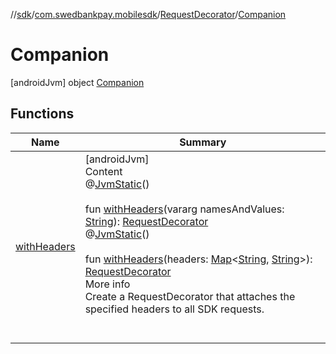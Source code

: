 //[sdk](../../../../index.md)/[com.swedbankpay.mobilesdk](../../index.md)/[RequestDecorator](../index.md)/[Companion](index.md)



# Companion  
 [androidJvm] object [Companion](index.md)   


## Functions  
  
|  Name |  Summary | 
|---|---|
| <a name="com.swedbankpay.mobilesdk/RequestDecorator.Companion/withHeaders/#kotlin.Array[kotlin.String]/PointingToDeclaration/"></a>[withHeaders](with-headers.md)| <a name="com.swedbankpay.mobilesdk/RequestDecorator.Companion/withHeaders/#kotlin.Array[kotlin.String]/PointingToDeclaration/"></a>[androidJvm]  <br>Content  <br>@[JvmStatic](https://kotlinlang.org/api/latest/jvm/stdlib/kotlin.jvm/-jvm-static/index.html)()  <br>  <br>fun [withHeaders](with-headers.md)(vararg namesAndValues: [String](https://kotlinlang.org/api/latest/jvm/stdlib/kotlin/-string/index.html)): [RequestDecorator](../index.md)  <br>@[JvmStatic](https://kotlinlang.org/api/latest/jvm/stdlib/kotlin.jvm/-jvm-static/index.html)()  <br>  <br>fun [withHeaders](with-headers.md)(headers: [Map](https://kotlinlang.org/api/latest/jvm/stdlib/kotlin.collections/-map/index.html)<[String](https://kotlinlang.org/api/latest/jvm/stdlib/kotlin/-string/index.html), [String](https://kotlinlang.org/api/latest/jvm/stdlib/kotlin/-string/index.html)>): [RequestDecorator](../index.md)  <br>More info  <br>Create a RequestDecorator that attaches the specified headers to all SDK requests.  <br><br><br>|

